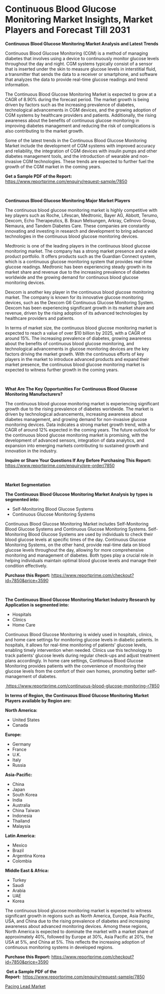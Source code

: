 <p><h1>Continuous Blood Glucose Monitoring Market Insights, Market Players and Forecast Till 2031</h1></p><p><strong>Continuous Blood Glucose Monitoring Market Analysis and Latest Trends</strong></p>
<p><p>Continuous Blood Glucose Monitoring (CGM) is a method of managing diabetes that involves using a device to continuously monitor glucose levels throughout the day and night. CGM systems typically consist of a sensor that is inserted under the skin to measure glucose levels in interstitial fluid, a transmitter that sends the data to a receiver or smartphone, and software that analyzes the data to provide real-time glucose readings and trend information.</p><p>The Continuous Blood Glucose Monitoring Market is expected to grow at a CAGR of 8.90% during the forecast period. The market growth is being driven by factors such as the increasing prevalence of diabetes, technological advancements in CGM devices, and the growing adoption of CGM systems by healthcare providers and patients. Additionally, the rising awareness about the benefits of continuous glucose monitoring in improving diabetes management and reducing the risk of complications is also contributing to the market growth.</p><p>Some of the latest trends in the Continuous Blood Glucose Monitoring Market include the development of CGM systems with improved accuracy and reliability, the integration of CGM devices with insulin pumps and other diabetes management tools, and the introduction of wearable and non-invasive CGM technologies. These trends are expected to further fuel the growth of the CGM market in the coming years.</p></p>
<p><strong>Get a Sample PDF of the Report:&nbsp;</strong> <a href="https://www.reportprime.com/enquiry/request-sample/7850">https://www.reportprime.com/enquiry/request-sample/7850</a></p>
<p>&nbsp;</p>
<p><strong>Continuous Blood Glucose Monitoring Major Market Players</strong></p>
<p><p>The continuous blood glucose monitoring market is highly competitive with key players such as Roche, Lifescan, Medtronic, Bayer AG, Abbott, Terumo, Dexcom, Echo Therapeutics, B. Braun Melsungen, Arkray, Cellnovo Group, Nemaura, and Tandem Diabetes Care. These companies are constantly innovating and investing in research and development to bring advanced technologies in the continuous blood glucose monitoring devices.</p><p>Medtronic is one of the leading players in the continuous blood glucose monitoring market. The company has a strong market presence and a wide product portfolio. It offers products such as the Guardian Connect system, which is a continuous glucose monitoring system that provides real-time glucose readings. Medtronic has been experiencing steady growth in its market share and revenue due to the increasing prevalence of diabetes worldwide and the growing demand for continuous blood glucose monitoring devices.</p><p>Dexcom is another key player in the continuous blood glucose monitoring market. The company is known for its innovative glucose monitoring devices, such as the Dexcom G6 Continuous Glucose Monitoring System. Dexcom has been experiencing significant growth in its market share and revenue, driven by the rising adoption of its advanced technologies by healthcare providers and patients.</p><p>In terms of market size, the continuous blood glucose monitoring market is expected to reach a value of over $10 billion by 2025, with a CAGR of around 15%. The increasing prevalence of diabetes, growing awareness about the benefits of continuous blood glucose monitoring, and technological advancements in glucose monitoring devices are the key factors driving the market growth. With the continuous efforts of key players in the market to introduce advanced products and expand their market presence, the continuous blood glucose monitoring market is expected to witness further growth in the coming years.</p></p>
<p>&nbsp;</p>
<p><strong>What Are The Key Opportunities For Continuous Blood Glucose Monitoring Manufacturers?</strong></p>
<p><p>The continuous blood glucose monitoring market is experiencing significant growth due to the rising prevalence of diabetes worldwide. The market is driven by technological advancements, increasing awareness about diabetes management, and growing demand for non-invasive glucose monitoring devices. Data indicates a strong market growth trend, with a CAGR of around 12% expected in the coming years. The future outlook for the continuous blood glucose monitoring market is promising, with the development of advanced sensors, integration of data analytics, and expansion into emerging markets contributing to sustained growth and innovation in the industry.</p></p>
<p><strong>Inquire or Share Your Questions If Any Before Purchasing This Report:</strong> <a href="https://www.reportprime.com/enquiry/pre-order/7850">https://www.reportprime.com/enquiry/pre-order/7850</a></p>
<p>&nbsp;</p>
<p><strong>Market Segmentation</strong></p>
<p><strong>The Continuous Blood Glucose Monitoring Market Analysis by types is segmented into:</strong></p>
<p><ul><li>Self-Monitoring Blood Glucose Systems</li><li>Continuous Glucose Monitoring Systems</li></ul></p>
<p><p>Continuous Blood Glucose Monitoring Market includes Self-Monitoring Blood Glucose Systems and Continuous Glucose Monitoring Systems. Self-Monitoring Blood Glucose Systems are used by individuals to check their blood glucose levels at specific times of the day. Continuous Glucose Monitoring Systems, on the other hand, provide real-time data on blood glucose levels throughout the day, allowing for more comprehensive monitoring and management of diabetes. Both types play a crucial role in helping individuals maintain optimal blood glucose levels and manage their condition effectively.</p></p>
<p><strong>Purchase this Report:&nbsp;</strong><a href="https://www.reportprime.com/checkout?id=7850&price=3590">https://www.reportprime.com/checkout?id=7850&price=3590</a></p>
<p>&nbsp;</p>
<p><strong>The Continuous Blood Glucose Monitoring Market Industry Research by Application is segmented into:</strong></p>
<p><ul><li>Hospitals</li><li>Clinics</li><li>Home Care</li></ul></p>
<p><p>Continuous Blood Glucose Monitoring is widely used in hospitals, clinics, and home care settings for monitoring glucose levels in diabetic patients. In hospitals, it allows for real-time monitoring of patients' glucose levels, enabling timely intervention when needed. Clinics use this technology to track patients' glucose levels during regular check-ups and adjust treatment plans accordingly. In home care settings, Continuous Blood Glucose Monitoring provides patients with the convenience of monitoring their glucose levels from the comfort of their own homes, promoting better self-management of diabetes.</p></p>
<p><a href="https://www.reportprime.com/continuous-blood-glucose-monitoring-r7850">&nbsp;https://www.reportprime.com/continuous-blood-glucose-monitoring-r7850</a></p>
<p><strong>In terms of Region, the Continuous Blood Glucose Monitoring Market Players available by Region are:</strong></p>
<p>
    <p> <strong> North America: </strong>
        <ul>
            <li>United States</li>
            <li>Canada</li>
        </ul>
        </p> 
    <p> <strong> Europe: </strong>
        <ul>
            <li>Germany</li>
            <li>France</li>
            <li>U.K.</li>
            <li>Italy</li>
            <li>Russia</li>
        </ul>
        </p> 
    <p> <strong> Asia-Pacific: </strong>
        <ul>
            <li>China</li>
            <li>Japan</li>
            <li>South Korea</li>
            <li>India</li>
            <li>Australia</li>
            <li>China Taiwan</li>
            <li>Indonesia</li>
            <li>Thailand</li>
            <li>Malaysia</li>
        </ul>
        </p> 
    <p> <strong> Latin America: </strong>
        <ul>
            <li>Mexico</li>
            <li>Brazil</li>
            <li>Argentina Korea</li>
            <li>Colombia</li>
        </ul>
        </p> 
    <p> <strong> Middle East & Africa: </strong>
        <ul>
            <li>Turkey</li>
            <li>Saudi</li>
            <li>Arabia</li>
            <li>UAE</li>
            <li>Korea</li>
        </ul>
    </p>
    </p>
<p><p>The continuous blood glucose monitoring market is expected to witness significant growth in regions such as North America, Europe, Asia Pacific, USA, and China due to the rising prevalence of diabetes and increasing awareness about advanced monitoring devices. Among these regions, North America is expected to dominate the market with a market share of approximately 40%, followed by Europe at 30%, Asia Pacific at 20%, the USA at 5%, and China at 5%. This reflects the increasing adoption of continuous monitoring systems in developed regions.</p></p>
<p><strong>Purchase this Report: </strong><a href="https://www.reportprime.com/checkout?id=7850&price=3590">https://www.reportprime.com/checkout?id=7850&price=3590</a></p>
<p>&nbsp;<strong>Get a Sample PDF of the Report:&nbsp;&nbsp;</strong><a href="https://www.reportprime.com/enquiry/request-sample/7850">https://www.reportprime.com/enquiry/request-sample/7850</a></p>
<p><strong></strong></p>
<p><p><a href="https://github.com/BryceTownsendr/Market-Research-Report-List-4/blob/main/pacing-lead-market.md">Pacing Lead Market</a></p></p>